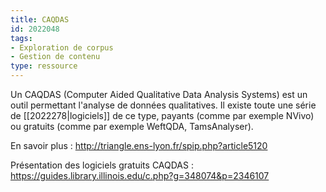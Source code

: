 ```yaml
---
title: CAQDAS
id: 2022048
tags:
- Exploration de corpus
- Gestion de contenu
type: ressource
---
```


Un CAQDAS (Computer Aided Qualitative Data Analysis Systems) est un outil permettant l'analyse de données qualitatives. Il existe toute une série de [[2022278|logiciels]] de ce type, payants (comme par exemple NVivo) ou gratuits (comme par exemple WeftQDA, TamsAnalyser).

En savoir plus : <http://triangle.ens-lyon.fr/spip.php?article5120>

Présentation des logiciels gratuits CAQDAS : <https://guides.library.illinois.edu/c.php?g=348074&p=2346107>


